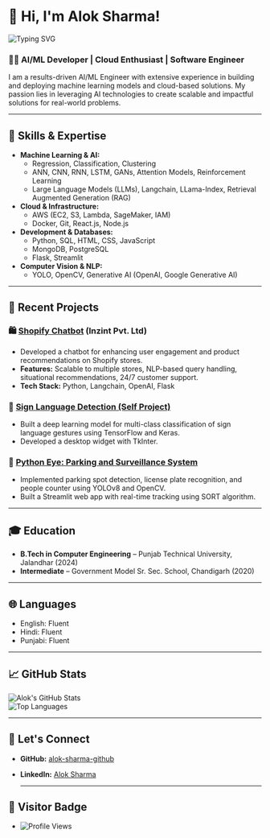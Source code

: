 # 👋 Hi, I'm Alok Sharma!  

![Typing SVG](https://readme-typing-svg.demolab.com?font=Fira+Code&size=24&pause=1000&color=F70000&width=435&lines=AI%2FML+Engineer+%7C+Cloud+Enthusiast)
### 🧑‍💻 AI/ML Developer | Cloud Enthusiast | Software Engineer  

I am a results-driven AI/ML Engineer with extensive experience in building and deploying machine learning models and cloud-based solutions. My passion lies in leveraging AI technologies to create scalable and impactful solutions for real-world problems.

---

## 🔧 Skills & Expertise  
- **Machine Learning & AI:**  
  - Regression, Classification, Clustering  
  - ANN, CNN, RNN, LSTM, GANs, Attention Models, Reinforcement Learning  
  - Large Language Models (LLMs), Langchain, LLama-Index, Retrieval Augmented Generation (RAG)  
- **Cloud & Infrastructure:**  
  - AWS (EC2, S3, Lambda, SageMaker, IAM)  
  - Docker, Git, React.js, Node.js  
- **Development & Databases:**  
  - Python, SQL, HTML, CSS, JavaScript  
  - MongoDB, PostgreSQL  
  - Flask, Streamlit  
- **Computer Vision & NLP:**  
  - YOLO, OpenCV, Generative AI (OpenAI, Google Generative AI)  

---

## 💼 Recent Projects  

### 🛍️ [Shopify Chatbot](https://inzint.com) (Inzint Pvt. Ltd)  
- Developed a chatbot for enhancing user engagement and product recommendations on Shopify stores.  
- **Features:** Scalable to multiple stores, NLP-based query handling, situational recommendations, 24/7 customer support.  
- **Tech Stack:** Python, Langchain, OpenAI, Flask  

### 🤟 [Sign Language Detection (Self Project)](https://github.com/alok-sharma-github/SignLanguageDetection)  
- Built a deep learning model for multi-class classification of sign language gestures using TensorFlow and Keras.  
- Developed a desktop widget with TkInter.  

### 🚗 [Python Eye: Parking and Surveillance System](https://github.com/alok-sharma-github/PythonEye)  
- Implemented parking spot detection, license plate recognition, and people counter using YOLOv8 and OpenCV.  
- Built a Streamlit web app with real-time tracking using SORT algorithm.  

---

## 🎓 Education  
- **B.Tech in Computer Engineering** – Punjab Technical University, Jalandhar (2024)  
- **Intermediate** – Government Model Sr. Sec. School, Chandigarh (2020)  

---

## 🌐 Languages  
- English: Fluent  
- Hindi: Fluent  
- Punjabi: Fluent  

---

## 📈 GitHub Stats  
![Alok's GitHub Stats](https://github-readme-stats.vercel.app/api?username=alok-sharma-github&show_icons=true&theme=radical)  
![Top Languages](https://github-readme-stats.vercel.app/api/top-langs/?username=alok-sharma-github&layout=compact&theme=radical)  

---

## 🔗 Let's Connect  
- **GitHub:** [alok-sharma-github](https://github.com/alok-sharma-github)  
- **LinkedIn:** [Alok Sharma](https://www.linkedin.com/in/alok-sharma-connect/)

  ---

## 🔗 Visitor Badge
- ![Profile Views](https://komarev.com/ghpvc/?username=alok-sharma-github&style=flat-square&color=blue)




